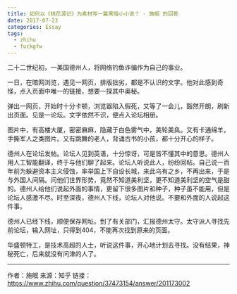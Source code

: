 ```yaml
---
title: 如何以《桃花源记》为素材写一篇黑暗小小说？ - 施眠 的回答
date: 2017-07-23
categories: Essay
tags:
  - zhihu
  - fuckgfw
---
```


二十二世纪初，一美国德州人，将网络钓鱼诈骗作为自己的事业。

一日，在暗网浏览，遇见一网页，排版拙劣，都是不认识的文字。他对此感到奇怪，点入页面中唯一的链接，想要一探其中奥秘。

弹出一网页，开始时十分卡顿，浏览器陷入假死，又等了一会儿，豁然开朗，刷新出页面。见是一论坛。文字依然不识，便点入论坛相册。

图片中，有高楼大厦，密密麻麻，隐藏于白色雾气中，美轮美奂。又有卡通绵羊，手撕军人之类图片。又有跳舞的老人，背诵古书的小孩，都十分开心的样子。

德州人在论坛发帖。论坛人见到英语，十分惊讶，可是皆不懂其中的意思。德州人用人工智能翻译，终于与他们聊了起来。论坛人听说此人，纷纷回帖。自己说一百年前为躲避资本主义侵蚀，率举国上下自设长城，来此乌有之乡，不再出来，于是与外国人间隔。问他们世界形势，竟然不知道美利坚，更不知道美利坚的空气是甜的。德州人给他们说起外面的事情，更留下很多图片和种子，种子虽不能用，但是论坛人感激不尽。时至深夜，德州人下线，论坛人对他说。不要和外面的人说起这件事。

德州人已经下线，顺便保存网址。到了有关部门，汇报德州太守。太守派人寻找先前论坛，输入网址，只得到404，不能再次找到原来的页面。

华盛顿特工，是技术高超的人士，听说这件事，开心地计划去寻找。没有结果，神秘死亡，后来就没有问津的人了。

------

作者：施眠
来源：知乎
链接：<https://www.zhihu.com/question/37473154/answer/201173002>
